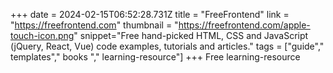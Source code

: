 +++
date = 2024-02-15T06:52:28.731Z
title = "FreeFrontend"
link = "https://freefrontend.com"
thumbnail = "https://freefrontend.com/apple-touch-icon.png"
snippet="Free hand-picked HTML, CSS and JavaScript (jQuery, React, Vue) code examples, tutorials and articles."
tags = ["guide"," templates"," books "," learning-resource"]
+++
Free learning-resource
